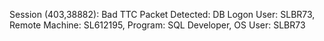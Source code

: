 <msg time='2025-05-19T11:35:33.280+01:00' org_id='oracle' comp_id='rdbms'
 type='UNKNOWN' level='16' host_id='exa7dbadm01.corp.standardlife.com'
 host_addr='172.20.88.133' module='SQL Developer' pid='221839'>
 <txt>Session (403,38882): Bad TTC Packet Detected: DB Logon User: SLBR73, Remote Machine: SL612195, Program: SQL Developer, OS User: SLBR73
 </txt>
